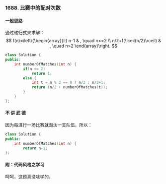 ### 1688. 比赛中的配对次数

#### 一般思路

通过递归式来求解：
$$
f(n)=\left\{\begin{array}{ll}
n-1 & , \quad n<=2 \\
n/2+f(\lceil{n/2}\rceil) & , \quad n>2
\end{array}\right.
$$

```c++
class Solution {
public:
    int numberOfMatches(int n) {
        if(n <= 2)
            return 1;
        else {
            int t = n % 2 == 0 ? n/2 : n/2+1;
            return (n/2 + numberOfMatches(t));
        }
    }
};
```

#### 不 讲 武 德

因为每进行一场比赛就淘汰一支队伍，所以：

```c++
class Solution {
public:
    int numberOfMatches(int n) {
		return n-1;
};
```

#### 附：代码风格之学习

呵呵，这题真没啥学的。